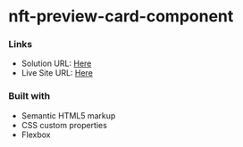 # nft-preview-card-component
### Links

- Solution URL: [Here](https://github.com/Stano153/nft-preview-card-component)
- Live Site URL: [Here](https://stano153.github.io/nft-preview-card-component/)

### Built with

- Semantic HTML5 markup
- CSS custom properties
- Flexbox
